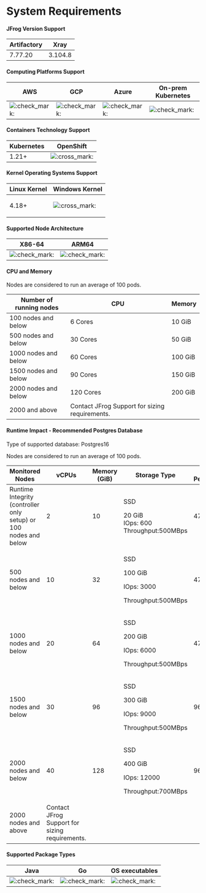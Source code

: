 # System Requirements

#### JFrog Version Support  <a href="#jfrog-version-support" id="jfrog-version-support"></a>

| Artifactory | Xray    |
| ----------- | ------- |
| 7.77.20     | 3.104.8 |

#### Computing Platforms Support  <a href="#computing-platforms-support" id="computing-platforms-support"></a>

| AWS                                                                                                                                 | GCP                                                                                                                                 | Azure                                                                                                                               | On-prem Kubernetes                                                                                                                  |
| ----------------------------------------------------------------------------------------------------------------------------------- | ----------------------------------------------------------------------------------------------------------------------------------- | ----------------------------------------------------------------------------------------------------------------------------------- | ----------------------------------------------------------------------------------------------------------------------------------- |
| ![:check\_mark:](https://jfrog-int.atlassian.net/gateway/api/emoji/62d6e2d0-84c6-4564-9b2c-7379252a974d/atlassian-check\_mark/path) | ![:check\_mark:](https://jfrog-int.atlassian.net/gateway/api/emoji/62d6e2d0-84c6-4564-9b2c-7379252a974d/atlassian-check\_mark/path) | ![:check\_mark:](https://jfrog-int.atlassian.net/gateway/api/emoji/62d6e2d0-84c6-4564-9b2c-7379252a974d/atlassian-check\_mark/path) | ![:check\_mark:](https://jfrog-int.atlassian.net/gateway/api/emoji/62d6e2d0-84c6-4564-9b2c-7379252a974d/atlassian-check\_mark/path) |

#### Containers Technology Support  <a href="#containers-technology-support" id="containers-technology-support"></a>

| Kubernetes | OpenShift                                                                                                                           |
| ---------- | ----------------------------------------------------------------------------------------------------------------------------------- |
| 1.21+      | ![:cross\_mark:](https://jfrog-int.atlassian.net/gateway/api/emoji/62d6e2d0-84c6-4564-9b2c-7379252a974d/atlassian-cross\_mark/path) |

#### Kernel Operating Systems Support  <a href="#kernel-operating-systems-support" id="kernel-operating-systems-support"></a>

| Linux Kernel         | Windows Kernel                                                                                                                      |
| -------------------- | ----------------------------------------------------------------------------------------------------------------------------------- |
| <p>4.18+</p><p> </p> | ![:cross\_mark:](https://jfrog-int.atlassian.net/gateway/api/emoji/62d6e2d0-84c6-4564-9b2c-7379252a974d/atlassian-cross\_mark/path) |

#### Supported Node Architecture  <a href="#supported-node-architecture" id="supported-node-architecture"></a>

| X86-64                                                                                                                              | ARM64                                                                                                                               |
| ----------------------------------------------------------------------------------------------------------------------------------- | ----------------------------------------------------------------------------------------------------------------------------------- |
| ![:check\_mark:](https://jfrog-int.atlassian.net/gateway/api/emoji/62d6e2d0-84c6-4564-9b2c-7379252a974d/atlassian-check\_mark/path) | ![:check\_mark:](https://jfrog-int.atlassian.net/gateway/api/emoji/62d6e2d0-84c6-4564-9b2c-7379252a974d/atlassian-check\_mark/path) |

#### CPU and Memory <a href="#cpu-and-memory" id="cpu-and-memory"></a>

Nodes are considered to run an average of 100 pods.

| Number of running nodes | CPU                                            | Memory  |
| ----------------------- | ---------------------------------------------- | ------- |
| 100 nodes and below     | 6 Cores                                        | 10 GiB  |
| 500 nodes and below     | 30 Cores                                       | 50 GiB  |
| 1000 nodes and below    | 60 Cores                                       | 100 GiB |
| 1500 nodes and below    | 90 Cores                                       | 150 GiB |
| 2000 nodes and below    | 120 Cores                                      | 200 GiB |
| 2000 and above          | Contact JFrog Support for sizing requirements. |         |

&#x20;

#### **Runtime Impact - Recommended Postgres Database** <a href="#runtime-impact-recommended-postgres-database" id="runtime-impact-recommended-postgres-database"></a>

Type of supported database: Postgres16

Nodes are considered to run an average of 100 pods.

| Monitored Nodes                                                  | vCPUs                                          | Memory (GiB) | Storage Type                                                        | Network Performance |
| ---------------------------------------------------------------- | ---------------------------------------------- | ------------ | ------------------------------------------------------------------- | ------------------- |
| Runtime Integrity (controller only setup) or 100 nodes and below | 2                                              | 10           | <p>SSD</p><p>20 GiB<br>IOps: 600<br>Throughput:500MBps</p>          | 4750 Mbps           |
| 500 nodes and below                                              | 10                                             | 32           | <p>SSD</p><p>100 GiB</p><p>IOps: 3000</p><p>Throughput:500MBps</p>  | 4750 Mbps           |
| 1000 nodes and below                                             | 20                                             | 64           | <p>SSD</p><p>200 GiB</p><p>IOps: 6000</p><p>Throughput:500MBps</p>  | 4750 Mbps           |
| 1500 nodes and below                                             | 30                                             | 96           | <p>SSD</p><p>300 GiB</p><p>IOps: 9000</p><p>Throughput:500MBps</p>  | 9600 Mbps           |
| 2000 nodes and below                                             | 40                                             | 128          | <p>SSD</p><p>400 GiB</p><p>IOps: 12000</p><p>Throughput:700MBps</p> | 9600 Mbps           |
| 2000 nodes and above                                             | Contact JFrog Support for sizing requirements. |              |                                                                     |                     |

#### Supported Package Types <a href="#supported-package-type" id="supported-package-type"></a>

| Java                                                                                                                                | Go                                                                                                                                  | OS executables                                                                                                                      |
| ----------------------------------------------------------------------------------------------------------------------------------- | ----------------------------------------------------------------------------------------------------------------------------------- | ----------------------------------------------------------------------------------------------------------------------------------- |
| ![:check\_mark:](https://jfrog-int.atlassian.net/gateway/api/emoji/62d6e2d0-84c6-4564-9b2c-7379252a974d/atlassian-check\_mark/path) | ![:check\_mark:](https://jfrog-int.atlassian.net/gateway/api/emoji/62d6e2d0-84c6-4564-9b2c-7379252a974d/atlassian-check\_mark/path) | ![:check\_mark:](https://jfrog-int.atlassian.net/gateway/api/emoji/62d6e2d0-84c6-4564-9b2c-7379252a974d/atlassian-check\_mark/path) |

&#x20;
